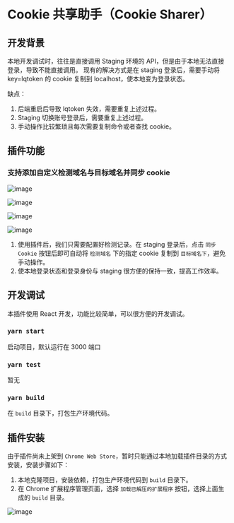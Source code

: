 # Cookie 共享助手（Cookie Sharer）

## 开发背景

本地开发调试时，往往是直接调用 Staging 环境的 API，但是由于本地无法直接登录，导致不能直接调用。
现有的解决方式是在 staging 登录后，需要手动将 key=lqtoken 的 cookie 复制到 localhost，使本地变为登录状态。

缺点：

1. 后端重启后导致 lqtoken 失效，需要重复上述过程。
2. Staging 切换账号登录后，需要重复上述过程。
3. 手动操作比较繁琐且每次需要复制命令或者查找 cookie。


## 插件功能

### 支持添加自定义检测域名与目标域名并同步 cookie

![image](https://user-images.githubusercontent.com/11270415/147483014-8de7171e-2afe-4e5d-a0cf-048ebb08b723.png)

![image](https://user-images.githubusercontent.com/11270415/147483423-90476142-0199-42ae-af5f-9f78ab4baa4e.png)

![image](https://user-images.githubusercontent.com/11270415/147482934-7b1a4882-0b57-4347-ac91-0e84d0ed2fdd.png)

![image](https://user-images.githubusercontent.com/11270415/147483457-60c15f88-a655-4903-ab42-3786a53062e2.png)

1. 使用插件后，我们只需要配置好检测记录。在 staging 登录后，点击 `同步 Cookie` 按钮后即可自动将 `检测域名` 下的指定 cookie 复制到 `目标域名下`，避免手动操作。
2. 使本地登录状态和登录身份与 staging 很方便的保持一致，提高工作效率。

## 开发调试

本插件使用 React 开发，功能比较简单，可以很方便的开发调试。

### `yarn start`

启动项目，默认运行在 3000 端口

### `yarn test`

暂无

### `yarn build`

在 `build` 目录下，打包生产环境代码。


## 插件安装

由于插件尚未上架到 `Chrome Web Store`，暂时只能通过本地加载插件目录的方式安装，安装步骤如下：

1. 本地克隆项目，安装依赖，打包生产环境代码到 `build` 目录下。
2. 在 Chrome 扩展程序管理页面，选择 `加载已解压的扩展程序` 按钮，选择上面生成的 `build` 目录。

![image](https://user-images.githubusercontent.com/11270415/147485439-44628ea1-fb34-4402-924f-008d1f2e6959.png)


